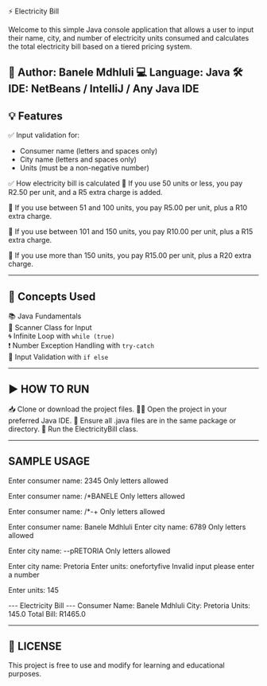  ⚡ Electricity Bill 

 Welcome to this simple Java console application that allows a user to input their name, city, and number of electricity units consumed and calculates the total electricity bill based on a tiered pricing system.

 👤 Author: Banele Mdhluli
💻 Language: Java
🛠️ IDE: NetBeans / IntelliJ / Any Java IDE
---

## 💡 Features

✅ Input validation for:
- Consumer name (letters and spaces only)
- City name (letters and spaces only)
- Units (must be a non-negative number)

✅ How electricity bill is calculated
🔌 If you use 50 units or less, you pay R2.50 per unit, and a R5 extra charge is added.

🔌 If you use between 51 and 100 units, you pay R5.00 per unit, plus a R10 extra charge.

🔌 If you use between 101 and 150 units, you pay R10.00 per unit, plus a R15 extra charge.

🔌 If you use more than 150 units, you pay R15.00 per unit, plus a R20 extra charge.

---

## 🧠 Concepts Used

📚 Java Fundamentals  
🧾 Scanner Class for Input  
🌀 Infinite Loop with `while (true)`  
❗ Number Exception Handling with `try-catch`  
🔀 Input Validation with ` if else ` 

---

## ▶️ HOW TO RUN

📥 Clone or download the project files.
🧑‍💻 Open the project in your preferred Java IDE.
📂 Ensure all .java files are in the same package or directory.
🚀 Run the ElectricityBill class.

-----------
SAMPLE USAGE
------------

Enter consumer name: 2345
Only letters allowed

Enter consumer name: /*BANELE
Only letters allowed

Enter consumer name: /*-+
Only letters allowed

Enter consumer name: Banele Mdhluli
Enter city name: 6789
Only letters allowed

Enter city name: --pRETORIA
Only letters allowed

Enter city name: Pretoria
Enter units: onefortyfive
Invalid input please enter a number

Enter units: 145

--- Electricity Bill ---
Consumer Name: Banele Mdhluli
City: Pretoria
Units: 145.0
Total Bill: R1465.0

---
## 📝 LICENSE

This project is free to use and modify for learning and educational purposes.
